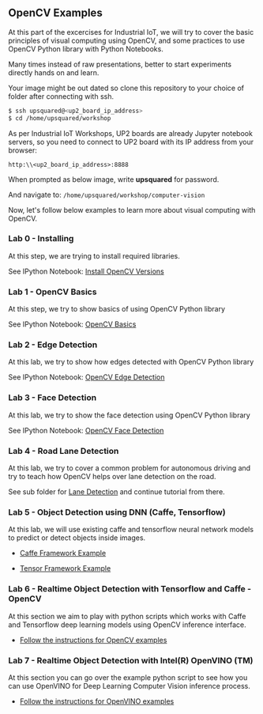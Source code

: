 ## OpenCV Examples 

At this part of the excercises for Industrial IoT, we will try to cover the basic principles of visual computing using OpenCV, and some practices to use OpenCV Python library with Python Notebooks.

Many times instead of raw presentations, better to start experiments directly hands on and learn.

Your image might be out dated so clone this repository to your choice of folder after connecting with ssh.

```bash
$ ssh upsquared@<up2_board_ip_address>
$ cd /home/upsquared/workshop
```

As per Industrial IoT Workshops, UP2 boards are already Jupyter notebook servers, so you need to connect to UP2 board with its IP address from your browser:
```
http:\\<up2_board_ip_address>:8888
```
When prompted as below image, write **upsquared** for password.

And navigate to: ```/home/upsquared/workshop/computer-vision```

Now, let's follow below examples to learn more about visual computing with OpenCV.

### Lab 0 - Installing 

At this step, we are trying to install required libraries.

See IPython Notebook: [Install OpenCV Versions](https://github.com/SSG-DRD-IOT/lab-opencv-examples/blob/milano-workshop/OpenCV_Excersizes/Install%20OpenCV%20Versions.ipynb)

### Lab 1 - OpenCV Basics

At this step, we try to show basics of using OpenCV Python library

See IPython Notebook: [OpenCV Basics](https://github.com/SSG-DRD-IOT/lab-opencv-examples/blob/milano-workshop/OpenCV_Excersizes/OpenCV_Basics.ipynb)

### Lab 2 - Edge Detection

At this lab, we try to show how edges detected with OpenCV Python library

See IPython Notebook: [OpenCV Edge Detection](https://github.com/SSG-DRD-IOT/lab-opencv-examples/blob/milano-workshop/OpenCV_Excersizes/OpenCV%20Edge%20Detection.ipynb)

### Lab 3 - Face Detection 

At this lab, we try to show the face detection using OpenCV Python library

See IPython Notebook: [OpenCV Face Detection](https://github.com/SSG-DRD-IOT/lab-opencv-examples/blob/milano-workshop/OpenCV_Excersizes/OpenCV%20Face%20Detection.ipynb)

### Lab 4 - Road Lane Detection

At this lab, we try to cover a common problem for autonomous driving and try to teach how OpenCV helps over lane detection on the road.

See sub folder for [Lane Detection](https://github.com/SSG-DRD-IOT/lab-opencv-examples/tree/milano-workshop/Road_Lane_Detection) and continue tutorial from there.

### Lab 5 - Object Detection using DNN (Caffe, Tensorflow) 

At this lab, we will use existing caffe and tensorflow neural network models to predict or detect objects inside images.

- [Caffe Framework Example](https://github.com/SSG-DRD-IOT/lab-opencv-examples/blob/milano-workshop/OpenCV_Object_Detection/OpenCV%20and%20Deep%20Neural%20Networks%20for%20Object%20Detection%20-%20Caffe.ipynb)

- [Tensor Framework Example](https://github.com/SSG-DRD-IOT/lab-opencv-examples/blob/milano-workshop/OpenCV_Object_Detection/OpenCV%20and%20Deep%20Neural%20Networks%20for%20Object%20Detection%20-%20Tensorflow.ipynb) 

### Lab 6 - Realtime Object Detection with Tensorflow and Caffe - OpenCV

At this section we aim to play with python scripts which works with Caffe and Tensorflow deep learning models using OpenCV inference interface. 

- [Follow the instructions for OpenCV examples](https://github.com/SSG-DRD-IOT/lab-opencv-examples/tree/milano-workshop/OpenCV_Object_Detection/real_time_object_detection)

### Lab 7 - Realtime Object Detection with Intel(R) OpenVINO (TM)

At this section you can go over the example python script to see how you can use OpenVINO for Deep Learning Computer Vision inference process.

- [Follow the instructions for OpenVINO examples](https://github.com/SSG-DRD-IOT/lab-opencv-examples/edit/milano-workshop/OpenCV_Object_Detection/real_time_object_detection/)
